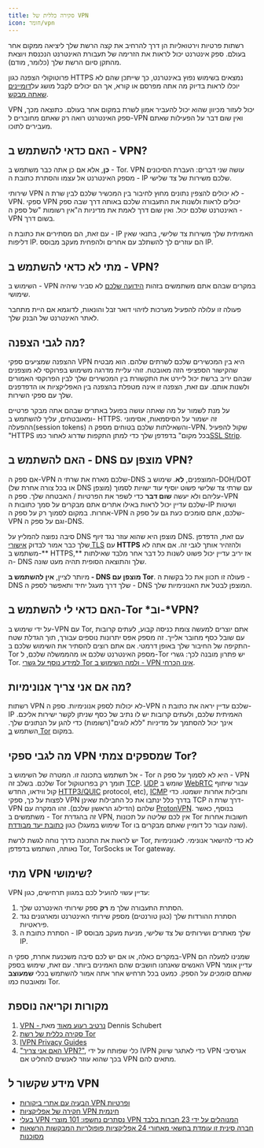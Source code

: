 ```yaml
---
title: סקירה כללית של VPN
icon: חומר/vpn
---
```


רשתות פרטיות וירטואליות הן דרך להרחיב את קצה הרשת שלך ליציאה ממקום אחר בעולם. ספק אינטרנט יכול לראות את הזרימה של תעבורת האינטרנט הנכנסת ויוצאת מהתקן סיום הרשת שלך (כלומר, מודם).

פרוטוקולי הצפנה כגון HTTPS נמצאים בשימוש נפוץ באינטרנט, כך שייתכן שהם לא יוכלו לראות בדיוק מה אתה מפרסם או קורא, אך הם יכולים לקבל מושג על[דומיינים שאתה מבקש](../advanced/dns-overview.md#why-shouldnt-i-use-encrypted-dns).

VPN יכול לעזור מכיוון שהוא יכול להעביר אמון לשרת במקום אחר בעולם. כתוצאה מכך, ספק האינטרנט רואה רק שאתם מחוברים ל-VPN ואין שום דבר על הפעילות שאתם מעבירים לתוכו.

## האם כדאי להשתמש ב - VPN?

**כן**, אלא אם כן אתה כבר משתמש ב - Tor. VPN עושה שני דברים: העברת הסיכונים מספק האינטרנט אל עצמו והסתרת כתובת ה - IP שלכם משירות של צד שלישי.

שירותי VPN לא יכולים להצפין נתונים מחוץ לחיבור בין המכשיר שלכם לבין שרת ה - VPN. ספקי VPN יכולים לראות ולשנות את התעבורה שלכם באותה דרך שבה ספק האינטרנט שלכם יכול. ואין שום דרך לאמת את מדיניות ה"אין רשומות "של ספק ה - VPN בשום דרך.

עם זאת, הם מסתירים את כתובת ה - IP האמיתית שלך משירות צד שלישי, בתנאי שאין דליפות IP. הם עוזרים לך להשתלב עם אחרים ולהפחית מעקב מבוסס IP.

## מתי לא כדאי להשתמש ב - VPN?

השימוש ב - VPN במקרים שבהם אתם משתמשים בזהות [הידועה שלכם](common-threats.md#common-misconceptions) לא סביר שיהיה שימושי.

פעולה זו עלולה להפעיל מערכות לזיהוי דואר זבל והונאות, לדוגמא אם היית מתחבר לאתר האינטרנט של הבנק שלך.

## מה לגבי הצפנה?

ההצפנה שמציעים ספקי VPN היא בין המכשירים שלכם לשרתים שלהם. הוא מבטיח שהקישור הספציפי הזה מאובטח. זוהי עליית מדרגה משימוש בפרוקסי לא מוצפנים שבהם יריב ברשת יכול ליירט את התקשורת בין המכשירים שלך לבין הפרוקסי האמורים ולשנות אותם. עם זאת, הצפנה זו אינה מטפלת בהצפנה בין האפליקציות או הדפדפנים שלך עם ספקי השירות.

על מנת לשמור על מה שאתה עושה בפועל באתרים שבהם אתה מבקר פרטיים ומאובטחים, עליך להשתמש ב- HTTPS. זה ישמור על הסיסמאות, אסימוני ההפעלה(session tokens) והשאילתות שלכם בטוחים מספק ה-VPN. שקול להפעיל "HTTPS בכל מקום" בדפדפן שלך כדי למתן התקפות שדרוג לאחור כמו[SSL Strip](https://www.blackhat.com/presentations/bh-dc-09/Marlinspike/BlackHat-DC-09-Marlinspike-Defeating-SSL.pdf).

## האם להשתמש ב - DNS מוצפן עם VPN?

אם ספק ה-VPN שלכם מארח את שרתי ה-DNS המוצפנים, **לא**. שימוש ב-DOH/DOT (או בכל צורה אחרת של DNS מוצפן) עם שרתי צד שלישי פשוט יוסיף עוד ישויות לסמוך עליהם ולא יעשה **שום דבר** כדי לשפר את הפרטיות / האבטחה שלך. ספק ה-VPN שלכם עדיין יכול לראות באילו אתרים אתם מבקרים על סמך כתובות ה-IP ושיטות אחרות. במקום לסמוך רק על ספק ה-VPN שלכם, אתם סומכים כעת גם על ספק ה-VPN וגם על ספק ה-DNS.

סיבה נפוצה להמליץ על DNS מוצפן היא שהוא עוזר נגד זיוף DNS. עם זאת, הדפדפן שלך כבר אמור לבדוק [אישורי TLS](https://en.wikipedia.org/wiki/Transport_Layer_Security#Digital_certificates) עם **HTTPS** ולהזהיר אותך לגבי זה. אם אתה לא משתמש ב-** HTTPS,** אז יריב עדיין יכול פשוט לשנות כל דבר אחר מלבד שאילתות ה- DNS שלך והתוצאה הסופית תהיה מעט שונה.

מיותר לציין, **אין להשתמש ב - DNS מוצפן עם Tor**. פעולה זו תכוון את כל בקשות ה - DNS שלך דרך מעגל יחיד ותאפשר לספק ה - DNS המוצפן לבטל את האנונימיות שלך.

## האם כדאי לי להשתמש ב-Tor *וב-*VPN?

על ידי שימוש ב-VPN עם Tor, אתם יוצרים למעשה צומת כניסה קבוע, לעתים קרובות עם שובל כסף מחובר אלייך. זה מספק אפס יתרונות נוספים עבורך, תוך הגדלת שטח התקיפה של החיבור שלך באופן דרמטי. אם אתם רוצים להסתיר את השימוש שלכם ב-Tor מספק האינטרנט שלכם או מהממשלה שלכם, ל-Tor יש פתרון מובנה לכך: גשרי Tor. [למידע נוסף על גשרי Tor ולמה השימוש ב - VPN אינו הכרחי](../advanced/tor-overview.md).

## מה אם אני צריך אנונימיות?

רשתות VPN לא יכולות לספק אנונימיות. ספק ה-VPN שלכם עדיין יראה את כתובת ה-IP האמיתית שלכם, ולעתים קרובות יש לו נתיב של כסף שניתן לקשר ישירות אליכם. אינך יכול להסתמך על מדיניות "ללא לוגים"(רשומות) כדי להגן על הנתונים שלך. השתמש [ב Tor](https://www.torproject.org/) במקום.

## מה לגבי ספקי VPN שמספקים צמתי Tor?

אל תשתמש בתכונה זו. המטרה של השימוש ב - Tor היא לא לסמוך על ספק ה - VPN שלכם. בשלב זה Tor תומך רק בפרוטוקול [TCP](https://en.wikipedia.org/wiki/Transmission_Control_Protocol). [UDP](https://en.wikipedia.org/wiki/User_Datagram_Protocol) שומש ב [WebRTC](https://en.wikipedia.org/wiki/WebRTC) עבור שיתוף קול ווידאו, החדש [HTTP3/QUIC](https://en.wikipedia.org/wiki/HTTP/3) protocol, etc), [ICMP](https://en.wikipedia.org/wiki/Internet_Control_Message_Protocol) וחבילות אחרות יושמטו. כדי לפצות על כך, ספקי VPN בדרך כלל ינתבו את כל החבילות שאינן TCP דרך שרת ה-VPN שלהם (הדילוג הראשון שלכם). זהו המקרה עם [ProtonVPN](https://protonvpn.com/support/tor-vpn/). בנוסף, כאשר משתמשים ב - Tor זה בהגדרת VPN, אין לכם שליטה על תכונות Tor חשובות אחרות כגון [כתובת יעד מבודדת](https://www.whonix.org/wiki/Stream_Isolation) (שימוש במעגל Tor שונה עבור כל דומיין שאתם מבקרים בו).

יש לראות את התכונה כדרך נוחה לגשת לרשת Tor, לא כדי להישאר אנונימי. לאנונימיות נאותה, השתמש בדפדפן Tor, TorSocks או Tor gateway.

## מתי VPN שימושי?

VPN עדיין עשוי להועיל לכם במגוון תרחישים, כגון:

1. הסתרת התעבורה שלך מ **רק** ספק שירותי האינטרנט שלך.
1. הסתרת ההורדות שלך (כגון טורנטים) מספק שירותי האינטרנט ומארגונים נגד פיראטיות.
1. הסתרת כתובת ה - IP שלך מאתרים ושירותים של צד שלישי, מניעת מעקב מבוסס IP.

במקרים כאלה, או אם יש לכם סיבה משכנעת אחרת, ספקי ה-VPN שמנינו למעלה הם האנשים שאנחנו חושבים שהם האמינים ביותר. עם זאת, שימוש בספק VPN עדיין אומר שאתם *סומכים* על הספק. כמעט בכל תרחיש אחר אתה אמור להשתמש בכלי **שמעוצב** ומאובטח כמו Tor.

## מקורות וקריאה נוספת

1. [VPN - נרטיב רעוע מאוד](https://schub.io/blog/2019/04/08/very-precarious-narrative.html) מאת Dennis Schubert
1. [סקירה כללית של רשת Tor](../advanced/tor-overview.md)
1. [IVPN Privacy Guides](https://www.ivpn.net/privacy-guides)
1. ["האם אני צריך VPN?"](https://www.doineedavpn.com), כלי שפותח על ידי IVPN כדי לאתגר שיווק VPN אגרסיבי בכך שהוא עוזר לאנשים להחליט אם VPN מתאים להם.

## מידע שקשור ל VPN

- [הבעיה עם אתרי ביקורות VPN ופרטיות](https://blog.privacyguides.org/2019/11/20/the-trouble-with-vpn-and-privacy-review-sites/)
- [חקירה של אפליקציות VPN חינמית](https://www.top10vpn.com/free-vpn-app-investigation/)
- [בעלי VPN נסתרים נחשפו: 101 מוצרי VPN המנוהלים על ידי 23 חברות בלבד](https://vpnpro.com/blog/hidden-vpn-owners-unveiled-97-vpns-23-companies/)
- [חברה סינית זו עומדת בחשאי מאחורי 24 אפליקציות פופולריות המבקשות הרשאות מסוכנות](https://vpnpro.com/blog/chinese-company-secretly-behind-popular-apps-seeking-dangerous-permissions/)
